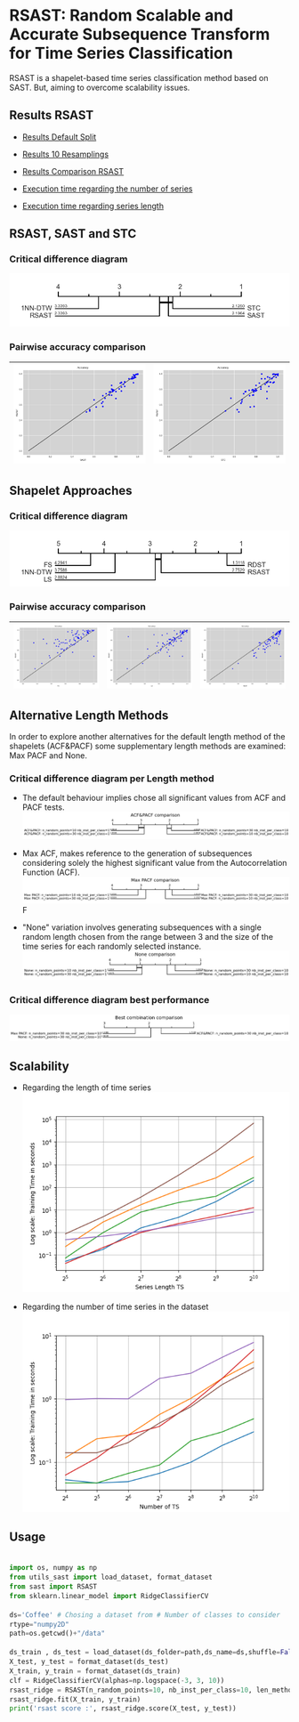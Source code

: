 # RSAST: Random Scalable and Accurate Subsequence Transform for Time Series Classification

RSAST is a shapelet-based time series classification method based on SAST. But, aiming to overcome scalability issues. 



## Results RSAST

- [Results Default Split](./ExperimentationRSAST/results_default_split.csv)

- [Results 10 Resamplings](./ExperimentationRSAST/results_10resampling.csv)

- [Results Comparison RSAST](./ExperimentationRSAST/results_comparison_rsast.csv)

- [Execution time regarding the number of series](./ExperimentationRSAST/results_comparison_accuracy/df_overall_comparison_scalability_number_of_seriesLR.csv)

- [Execution time regarding series length](./ExperimentationRSAST/results_comparison_accuracy/df_overall_comparison_scalability_series_length.csv)



## RSAST, SAST and STC

### Critical difference diagram

![](./ExperimentationRSAST/images_cd_diagram/comparison_rsast_sast_st.png)

### Pairwise accuracy comparison

| ![](./ExperimentationRSAST/images_one_vs_one_comparison/RSASTvsSAST.png) | ![](./ExperimentationRSAST/images_one_vs_one_comparison/RSASTvsSTC.png) |
| -------------------------------------------------- | ---------------------------------------------------- |


## Shapelet Approaches

### Critical difference diagram

![](./ExperimentationRSAST/images_cd_diagram/comparison_shapelet_method.png)

### Pairwise accuracy comparison

| ![](./ExperimentationRSAST/images_one_vs_one_comparison/RSASTvsFS.png) | ![](./ExperimentationRSAST/images_one_vs_one_comparison/RSASTvsLS.png) | ![](./ExperimentationRSAST/images_one_vs_one_comparison/RSASTvsRDST.png) |
| ----------------------------------------- | ------------------------------------------- | ------------------------------------------- |

## Alternative Length Methods

In order to explore another alternatives for the default length method of the shapelets (ACF&PACF) some supplementary length methods are examined: Max PACF and None.

### Critical difference diagram per Length method

- The default behaviour implies chose all significant values from ACF and PACF tests.
![](./ExperimentationRSAST/images_cd_diagram/cd-diagram_ACF&PACF.png) 

- Max ACF, makes reference to the generation of subsequences considering solely the highest significant value from the Autocorrelation Function (ACF).
![](./ExperimentationRSAST/images_cd_diagram/cd-diagram_Max_PACF.png) 
F
- "None" variation involves generating subsequences with a single random length chosen from the range between 3 and the size of the time series for each randomly selected instance.
![](./ExperimentationRSAST/images_cd_diagram/cd-diagram_None.png) 


### Critical difference diagram best performance

![](./ExperimentationRSAST/images_cd_diagram/cd-diagram_best_com.png)

## Scalability

- Regarding the length of time series
![](./ExperimentationRSAST/images_scalability/scalability_length.png)

- Regarding the number of time series in the dataset
![](./ExperimentationRSAST/images_scalability/scalability_ns.png)


## Usage

```python

import os, numpy as np
from utils_sast import load_dataset, format_dataset
from sast import RSAST
from sklearn.linear_model import RidgeClassifierCV

ds='Coffee' # Chosing a dataset from # Number of classes to consider
rtype="numpy2D"
path=os.getcwd()+"/data"

ds_train , ds_test = load_dataset(ds_folder=path,ds_name=ds,shuffle=False)
X_test, y_test = format_dataset(ds_test)
X_train, y_train = format_dataset(ds_train)
clf = RidgeClassifierCV(alphas=np.logspace(-3, 3, 10))
rsast_ridge = RSAST(n_random_points=10, nb_inst_per_class=10, len_method="both", classifier=clf)
rsast_ridge.fit(X_train, y_train)
print('rsast score :', rsast_ridge.score(X_test, y_test))

```
